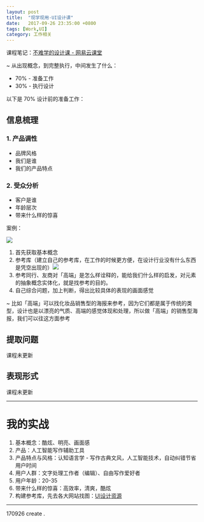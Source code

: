 ```yaml
---
layout: post
title:  "现学现用·UI设计课"
date:   2017-09-26 23:35:00 +0800
tags: [Work,UI]
category: 工作相关
---
```


课程笔记：[不难学的设计课 - 网易云课堂](http://study.163.com/course/courseMain.htm?courseId=1003887019)


~ 从出现概念，到完整执行，中间发生了什么：

- 70% - 准备工作
- 30% - 执行设计

以下是 70% 设计前的准备工作：

## 信息梳理

### 1. 产品调性

- 品牌风格
- 我们是谁
- 我们的产品特点

### 2. 受众分析

- 客户是谁
- 年龄层次
- 带来什么样的惊喜

案例：

![](http://ojcp18ifz.bkt.clouddn.com/2017-09-26-Snip20170927_1.png)

1. 首先获取基本概念
2. 参考库（建立自己的参考库，在工作的时候更方便，在设计行业没有什么东西是凭空出现的）![](http://ojcp18ifz.bkt.clouddn.com/2017-09-26-Snip20170927_2.png)
3. 参考同行、友商对「高端」是怎么样诠释的，能给我们什么样的启发，对元素的抽象概念实体化，就是找参考的目的。
4. 自己综合问题，加上判断，得出比较具体的表现的画面感觉

~ 比如「高端」可以找化妆品销售型的海报来参考，因为它们都是属于传统的类型，设计也是以漂亮的气质、高端的感觉体现和处理，所以做「高端」的销售型海报，我们可以往这方面参考

## 提取问题

课程未更新

## 表现形式

课程未更新

---

# 我的实战

1. 基本概念：酷炫、明亮、画面感
2. 产品：人工智能写作辅助工具
3. 产品特点与风格：认知语言学 - 写作古典文风，人工智能技术，自动纠错节省用户时间
4. 用户人群：文字处理工作者（编辑）、自由写作爱好者
5. 用户年龄：20-35
6. 带来什么样的惊喜：高效率，清爽，酷炫
7. 构建参考库，先去各大网站找图：[UI设计资源](https://github.com/RamyWu/BP-AIWriter/wiki/IdxUI)


---

170926 create .
